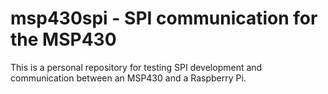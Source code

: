 # msp430spi - SPI communication for the MSP430

This is a personal repository for testing SPI development and communication between an MSP430 and a Raspberry Pi.
